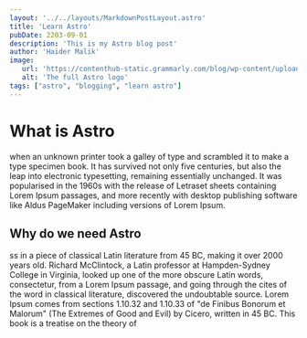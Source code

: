 ```yaml
---
layout: '../../layouts/MarkdownPostLayout.astro'
title: 'Learn Astro'
pubDate: 2203-09-01
description: 'This is my Astro blog post'
author: 'Haider Malik'
image: 
   url: 'https://contenthub-static.grammarly.com/blog/wp-content/uploads/2017/11/how-to-write-a-blog-post-760x406.jpeg'
   alt: 'The full Astro logo'
tags: ["astro", "blogging", "learn astro"]
---
```


# What is Astro

when an unknown printer took a galley of type and scrambled it to make a type specimen book. It has survived not only five centuries, but also the leap into electronic typesetting, remaining essentially unchanged. It was popularised in the 1960s with the release of Letraset sheets containing Lorem Ipsum passages, and more recently with desktop publishing software like Aldus PageMaker including versions of Lorem Ipsum.

## Why do we need Astro

ss in a piece of classical Latin literature from 45 BC, making it over 2000 years old. Richard McClintock, a Latin professor at Hampden-Sydney College in Virginia, looked up one of the more obscure Latin words, consectetur, from a Lorem Ipsum passage, and going through the cites of the word in classical literature, discovered the undoubtable source. Lorem Ipsum comes from sections 1.10.32 and 1.10.33 of "de Finibus Bonorum et Malorum" (The Extremes of Good and Evil) by Cicero, written in 45 BC. This book is a treatise on the theory of
